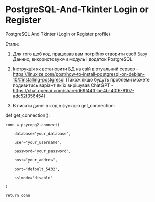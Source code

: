 # PostgreSQL-And-Tkinter Login or Register
PostgreSQL And Tkinter (Login or Register profile)

Етапи:
1. Для того щоб код працював вам потрібно створити своб Базу Данних, використовуючи модуль і додаток PostgreSQL.
2. Інструкція як встановити БД на свій віртуальний сервер - https://linuxize.com/post/how-to-install-postgresql-on-debian-10/#installing-postgresql
 (Також якщо будуть проблеми можете подивитись варіант як їх вирішував ChatGPT - https://chat.openai.com/share/d69f44ff-be4b-40f6-9107-adc52f356454)

3. В писати данні в код в функцію get_connection:
   
def get_connection():

    conn = psycopg2.connect(
    
        database="your_database",
        
        user="your_username",
        
        password="your_password",
        
        host="your_addres",
        
        port="defoult_5432",
        
        sslmode='disable'
        
    )
    
    return conn

